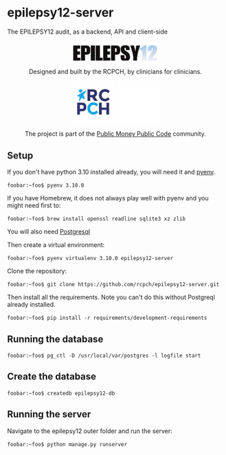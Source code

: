 # epilepsy12-server

The EPILEPSY12 audit, as a backend, API and client-side

<p align="center">
    <img src="./rcpch-audit-engine/epilepsy12/static/epilepsy12-logo.jpg" width='200px'/>
    <p align="center">Designed and built by the RCPCH, by clinicians for clinicians.</p>
</p>
<p align="center">
    <img align="center" src="./rcpch-audit-engine/epilepsy12/static/rcpch-logo.jpg" width='100px'/>
    <img align="center" src="./rcpch-audit-engine/epilepsy12/static/pmpc-logo.jpg" width='100px'/>
<p align="center">The project is part of the <a href="https://publicmoneypubliccode.org.uk/">Public Money Public Code</a> community.</p>
</p>


## Setup

If you don't have python 3.10 installed already, you will need it and [pyenv](https://github.com/pyenv/pyenv).

```console
foobar:~foo$ pyenv 3.10.0
```

If you have Homebrew, it does not always play well with pyenv and you might need first to:

```console
foobar:~foo$ brew install openssl readline sqlite3 xz zlib
```

You will also need [Postgresql](https://www.postgresql.org/)

Then create a virtual environment:

```console
foobar:~foo$ pyenv virtualenv 3.10.0 epilepsy12-server
```

Clone the repository:

```console
foobar:~foo$ git clone https://github.com/rcpch/epilepsy12-server.git
```

Then install all the requirements. Note you can't do this without Postgreql already installed.

```console
foobar:~foo$ pip install -r requirements/development-requirements
```

## Running the database

```console
foobar:~foo$ pg_ctl -D /usr/local/var/postgres -l logfile start
```

## Create the database

```console
foobar:~foo$ createdb epilepsy12-db
```

## Running the server

Navigate to the epilepsy12 outer folder and run the server:

```console
foobar:~foo$ python manage.py runserver
```
